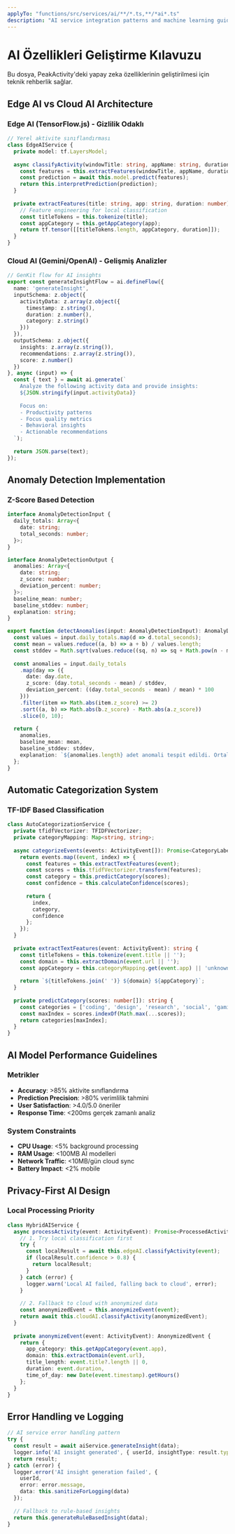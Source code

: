 ```yaml
---
applyTo: "functions/src/services/ai/**/*.ts,**/*ai*.ts"
description: "AI service integration patterns and machine learning guidelines"
---
```


# AI Özellikleri Geliştirme Kılavuzu

Bu dosya, PeakActivity'deki yapay zeka özelliklerinin geliştirilmesi için teknik rehberlik sağlar.

## Edge AI vs Cloud AI Architecture

### Edge AI (TensorFlow.js) - Gizlilik Odaklı
```typescript
// Yerel aktivite sınıflandırması
class EdgeAIService {
  private model: tf.LayersModel;
  
  async classifyActivity(windowTitle: string, appName: string, duration: number) {
    const features = this.extractFeatures(windowTitle, appName, duration);
    const prediction = await this.model.predict(features);
    return this.interpretPrediction(prediction);
  }
  
  private extractFeatures(title: string, app: string, duration: number) {
    // Feature engineering for local classification
    const titleTokens = this.tokenize(title);
    const appCategory = this.getAppCategory(app);
    return tf.tensor([[titleTokens.length, appCategory, duration]]);
  }
}
```

### Cloud AI (Gemini/OpenAI) - Gelişmiş Analizler
```typescript
// GenKit flow for AI insights
export const generateInsightFlow = ai.defineFlow({
  name: 'generateInsight',
  inputSchema: z.object({
    activityData: z.array(z.object({
      timestamp: z.string(),
      duration: z.number(),
      category: z.string()
    }))
  }),
  outputSchema: z.object({
    insights: z.array(z.string()),
    recommendations: z.array(z.string()),
    score: z.number()
  })
}, async (input) => {
  const { text } = await ai.generate(`
    Analyze the following activity data and provide insights:
    ${JSON.stringify(input.activityData)}
    
    Focus on:
    - Productivity patterns
    - Focus quality metrics  
    - Behavioral insights
    - Actionable recommendations
  `);
  
  return JSON.parse(text);
});
```

## Anomaly Detection Implementation

### Z-Score Based Detection
```typescript
interface AnomalyDetectionInput {
  daily_totals: Array<{
    date: string;
    total_seconds: number;
  }>;
}

interface AnomalyDetectionOutput {
  anomalies: Array<{
    date: string;
    z_score: number;
    deviation_percent: number;
  }>;
  baseline_mean: number;
  baseline_stddev: number;
  explanation: string;
}

export function detectAnomalies(input: AnomalyDetectionInput): AnomalyDetectionOutput {
  const values = input.daily_totals.map(d => d.total_seconds);
  const mean = values.reduce((a, b) => a + b) / values.length;
  const stddev = Math.sqrt(values.reduce((sq, n) => sq + Math.pow(n - mean, 2), 0) / values.length);
  
  const anomalies = input.daily_totals
    .map(day => ({
      date: day.date,
      z_score: (day.total_seconds - mean) / stddev,
      deviation_percent: ((day.total_seconds - mean) / mean) * 100
    }))
    .filter(item => Math.abs(item.z_score) >= 2)
    .sort((a, b) => Math.abs(b.z_score) - Math.abs(a.z_score))
    .slice(0, 10);
    
  return {
    anomalies,
    baseline_mean: mean,
    baseline_stddev: stddev,
    explanation: `${anomalies.length} adet anomali tespit edildi. Ortalamadan %2+ sapma gösteren günler.`
  };
}
```

## Automatic Categorization System

### TF-IDF Based Classification
```typescript
class AutoCategorizationService {
  private tfidfVectorizer: TFIDFVectorizer;
  private categoryMapping: Map<string, string>;
  
  async categorizeEvents(events: ActivityEvent[]): Promise<CategoryLabel[]> {
    return events.map((event, index) => {
      const features = this.extractTextFeatures(event);
      const scores = this.tfidfVectorizer.transform(features);
      const category = this.predictCategory(scores);
      const confidence = this.calculateConfidence(scores);
      
      return {
        index,
        category,
        confidence
      };
    });
  }
  
  private extractTextFeatures(event: ActivityEvent): string {
    const titleTokens = this.tokenize(event.title || '');
    const domain = this.extractDomain(event.url || '');
    const appCategory = this.categoryMapping.get(event.app) || 'unknown';
    
    return `${titleTokens.join(' ')} ${domain} ${appCategory}`;
  }
  
  private predictCategory(scores: number[]): string {
    const categories = ['coding', 'design', 'research', 'social', 'gaming', 'productivity', 'communication'];
    const maxIndex = scores.indexOf(Math.max(...scores));
    return categories[maxIndex];
  }
}
```

## AI Model Performance Guidelines

### Metrikler
- **Accuracy**: >85% aktivite sınıflandırma
- **Prediction Precision**: >80% verimlilik tahmini  
- **User Satisfaction**: >4.0/5.0 öneriler
- **Response Time**: <200ms gerçek zamanlı analiz

### System Constraints
- **CPU Usage**: <5% background processing
- **RAM Usage**: <100MB AI modelleri
- **Network Traffic**: <10MB/gün cloud sync
- **Battery Impact**: <2% mobile

## Privacy-First AI Design

### Local Processing Priority
```typescript
class HybridAIService {
  async processActivity(event: ActivityEvent): Promise<ProcessedActivity> {
    // 1. Try local classification first
    try {
      const localResult = await this.edgeAI.classifyActivity(event);
      if (localResult.confidence > 0.8) {
        return localResult;
      }
    } catch (error) {
      logger.warn('Local AI failed, falling back to cloud', error);
    }
    
    // 2. Fallback to cloud with anonymized data
    const anonymizedEvent = this.anonymizeEvent(event);
    return await this.cloudAI.classifyActivity(anonymizedEvent);
  }
  
  private anonymizeEvent(event: ActivityEvent): AnonymizedEvent {
    return {
      app_category: this.getAppCategory(event.app),
      domain: this.extractDomain(event.url),
      title_length: event.title?.length || 0,
      duration: event.duration,
      time_of_day: new Date(event.timestamp).getHours()
    };
  }
}
```

## Error Handling ve Logging

```typescript
// AI service error handling pattern
try {
  const result = await aiService.generateInsight(data);
  logger.info('AI insight generated', { userId, insightType: result.type });
  return result;
} catch (error) {
  logger.error('AI insight generation failed', {
    userId,
    error: error.message,
    data: this.sanitizeForLogging(data)
  });
  
  // Fallback to rule-based insights
  return this.generateRuleBasedInsight(data);
}
```
